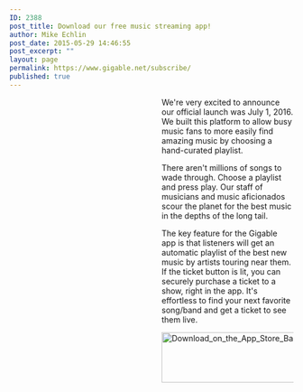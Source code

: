 ```yaml
---
ID: 2388
post_title: Download our free music streaming app!
author: Mike Echlin
post_date: 2015-05-29 14:46:55
post_excerpt: ""
layout: page
permalink: https://www.gigable.net/subscribe/
published: true
---
```

<p style="padding-left: 270px;">We're very excited to announce our official launch was July 1, 2016. We built this platform to allow busy music fans to more easily find amazing music by choosing a hand-curated playlist.</p>
<p style="padding-left: 270px;">There aren't millions of songs to wade through. Choose a playlist and press play. Our staff of musicians and music aficionados scour the planet for the best music in the depths of the long tail.</p>
<p style="padding-left: 270px;">The key feature for the Gigable app is that listeners will get an automatic playlist of the best new music by artists touring near them. If the ticket button is lit, you can securely purchase a ticket to a show, right in the app. It's effortless to find your next favorite song/band and get a ticket to see them live.</p>
<p style="padding-left: 270px;"><a href="https://itunes.apple.com/us/app/gigable-music-discovery/id1118761510?mt=8" target="_blank" rel="https://itunes.apple.com/us/app/gigable-music-discovery/id1118761510?mt=8"><img class="wp-image-5286 size-medium aligncenter" src="https://gigable.net/wp-content/uploads/2015/05/Download_on_the_App_Store_Badge.svg_-300x89.png" alt="Download_on_the_App_Store_Badge.svg" width="300" height="89" /></a></p>